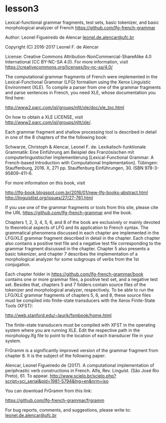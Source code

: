 # lesson3
Lexical-functional grammar fragments, test sets, basic tokenizer, and basic morphological analyzer of French https://github.com/lfg-french-grammar

Author: Leonel Figueiredo de Alencar <leonel.de.alencar@ufc.br> 

Copyright (C) 2016-2017 Leonel F. de Alencar

License: Creative Commons Attribution-NonCommercial-ShareAlike 4.0 International (CC BY-NC-SA 4.0). For  more information, visit https://creativecommons.org/licenses/by-nc-sa/4.0/

The computational grammar fragments of French were implemented in the Lexical-Functional Grammar (LFG) formalism using the Xerox Linguistic Environment (XLE). To compile a parser from one of the grammar fragments and parse sentences in French, you need XLE, whose documentation you find here:

http://www2.parc.com/isl/groups/nltt/xle/doc/xle_toc.html

On how to obtain a XLE LICENSE, visit http://www2.parc.com/isl/groups/nltt/xle/. 

Each grammar fragment and shallow processing tool is described in detail in one of the 8 chapters of the the following book:

Schwarze, Christoph & Alencar, Leonel F. de. Lexikalisch-funktionale Grammatik: Eine Einführung am Beispiel des Französischen mit computerlinguistischer Implementierung [Lexical-Functional Grammar: A French-based Introduction with Computational Implementation]. Tübingen: Stauffenburg, 2016. X, 271 pp. Stauffenburg Einführungen, 30. ISBN 978-3-95809-411-6.

For more information on this book, visit 

http://lfg-book.blogspot.com.br/2016/01/new-lfg-books-abstract.html
http://linguistlist.org/issues/27/27-761.html

If you use one of the grammar fragments or tools from this site, please cite the URL https://github.com/lfg-french-grammar and the book.

Chapters 1, 2, 3, 4, 5, 6, and 8 of the book are exclusively or mainly devoted to theoretical aspects of LFG and its application to French syntax. The grammatical phenomena discussed in each chapter are implemented in the LFG/XLE grammar fragment described in detail in the chapter. Each chapter also contains a positive test file and a negative test file corresponding to the grammar fragment discussed in the chapter. Chapter 5 also presents a basic tokenizer, and chapter 7 describes the implementation of a morphological analyzer for some subgroups of verbs from the 1st conjugation. 

Each chapter folder in https://github.com/lfg-french-grammar/book contains one or more grammar files, a positive test set, and a negative test set. Besides that, chapters 5 and 7 folders contain source files of the tokenizer and morphological analyzer, respectively. To be able to run the LFG/XLE grammar fragments of chapters 5, 6, and 8, these source files must be compiled into finite-state transducers with the Xerox Finite-State Tools (XFST):

http://web.stanford.edu/~laurik/fsmbook/home.html

The finite-state transducers must be compiled with XFST in the operating system where you are running XLE. Edit the respective path in the morphology.lfg file to point to the location of each transducer file in your system.

FrGramm is a significantly improved version of the grammar fragment from chapter 8. It is the subject of the following paper:
 
Alencar, Leonel Figueiredo de (2017). A computational implementation of periphrastic verb constructions in French. Alfa, Rev. Linguíst. (São José Rio Preto), 61. To appear. http://www.scielo.br/scielo.php?script=sci_serial&pid=1981-5794&lng=en&nrm=iso 

You can download FrGramm from this link:

https://github.com/lfg-french-grammar/frgramm

For bug reports, comments, and suggestions, please write to: leonel.de.alencar@ufc.br
